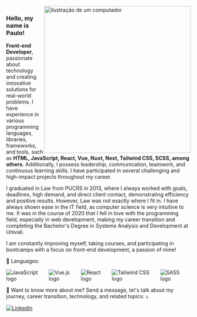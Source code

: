 <img src="https://raw.githubusercontent.com/MicaelliMedeiros/micaellimedeiros/master/image/computer-illustration.png" alt="ilustração de um computador" min-width="400px" max-width="400px" width="400px" align="right">

### Hello, my name is Paulo!
<p align="left">
<strong>Front-end Developer</strong>, passionate about technology and creating innovative solutions for real-world problems. I have experience in various programming languages, libraries, frameworks, and tools, such as <strong>HTML, JavaScript, React, Vue, Nuxt, Next, Tailwind CSS, SCSS, among others</strong>. Additionally, I possess leadership, communication, teamwork, and continuous learning skills. I have participated in several challenging and high-impact projects throughout my career.

I graduated in Law from PUCRS in 2013, where I always worked with goals, deadlines, high demand, and direct client contact, demonstrating efficiency and positive results. However, Law was not exactly where I fit in. I have always shown ease in the IT field, as computer science is very intuitive to me. It was in the course of 2020 that I fell in love with the programming field, especially in web development, making my career transition and completing the Bachelor's Degree in Systems Analysis and Development at Univali.

I am constantly improving myself, taking courses, and participating in bootcamps with a focus on front-end development, a passion of mine!
</p>

<p align="left">
  🦄 Languages:
<div style="display: flex; justify-content: space-between;">
    <img src="https://img.shields.io/badge/JavaScript-F7DF1E?style=for-the-badge&logo=javascript&logoColor=black" alt="JavaScript logo">
    <img src="https://img.shields.io/badge/Vue.js-35495E?style=for-the-badge&logo=vue.js&logoColor=4FC08D" alt="Vue.js logo">
    <img src="https://img.shields.io/badge/React-20232A?style=for-the-badge&logo=react&logoColor=61DAFB" alt="React logo">
    <img src="https://img.shields.io/badge/Tailwind_CSS-38B2AC?style=for-the-badge&logo=tailwind-css&logoColor=white" alt="Tailwind CSS logo">
    <img src="https://img.shields.io/badge/Sass-CC6699?style=for-the-badge&logo=sass&logoColor=white" alt="SASS logo">
</div>
</p>

<p align="left">
  💌 Want to know more about me? Send a message, let's talk about my journey, career transition, technology, and related topics: ⤵️
</p>

<p align="left">
  <a href="https://www.linkedin.com/in/paulofsnunes/" title="LinkedIn" target="_blank">
    <img src="https://img.shields.io/badge/LinkedIn-0077B5?style=for-the-badge&logo=linkedin&logoColor=white" alt="LinkedIn"/>
  </a>
</p>
